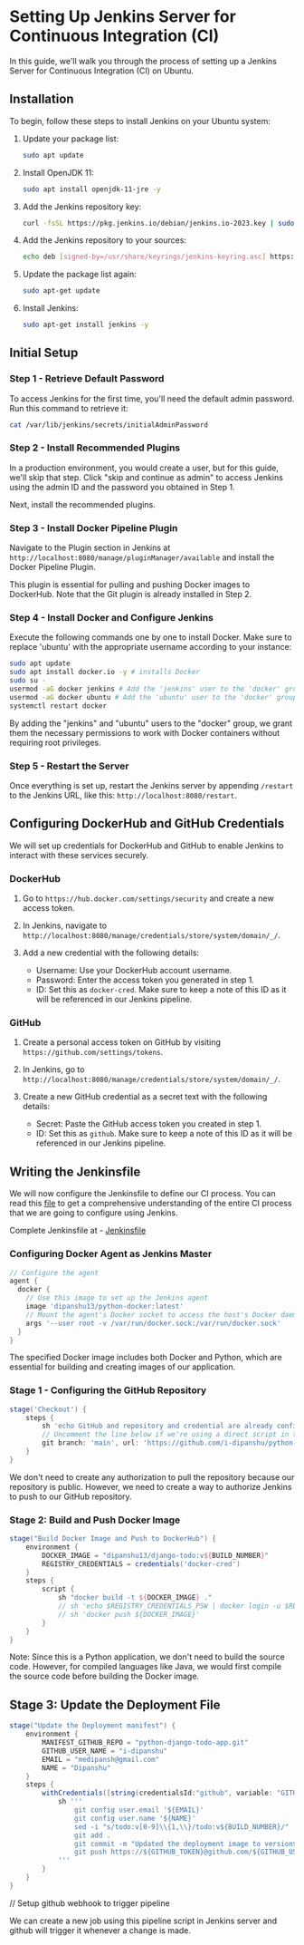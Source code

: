 # Setting Up Jenkins Server for Continuous Integration (CI)

In this guide, we'll walk you through the process of setting up a Jenkins Server for Continuous Integration (CI) on Ubuntu.

## Installation

To begin, follow these steps to install Jenkins on your Ubuntu system:

1. Update your package list:
   ```sh
   sudo apt update
   ```

2. Install OpenJDK 11:
   ```sh
   sudo apt install openjdk-11-jre -y
   ```

3. Add the Jenkins repository key:
   ```sh
   curl -fsSL https://pkg.jenkins.io/debian/jenkins.io-2023.key | sudo tee /usr/share/keyrings/jenkins-keyring.asc > /dev/null
   ```

4. Add the Jenkins repository to your sources:
   ```sh
   echo deb [signed-by=/usr/share/keyrings/jenkins-keyring.asc] https://pkg.jenkins.io/debian binary/ | sudo tee /etc/apt/sources.list.d/jenkins.list > /dev/null
   ```

5. Update the package list again:
   ```sh
   sudo apt-get update
   ```

6. Install Jenkins:
   ```sh
   sudo apt-get install jenkins -y
   ```

## Initial Setup

### Step 1 - Retrieve Default Password

To access Jenkins for the first time, you'll need the default admin password. Run this command to retrieve it:

```sh
cat /var/lib/jenkins/secrets/initialAdminPassword
```

### Step 2 - Install Recommended Plugins

In a production environment, you would create a user, but for this guide, we'll skip that step. Click "skip and continue as admin" to access Jenkins using the admin ID and the password you obtained in Step 1.

Next, install the recommended plugins.

### Step 3 - Install Docker Pipeline Plugin

Navigate to the Plugin section in Jenkins at `http://localhost:8080/manage/pluginManager/available` and install the Docker Pipeline Plugin.

This plugin is essential for pulling and pushing Docker images to DockerHub. Note that the Git plugin is already installed in Step 2.

### Step 4 - Install Docker and Configure Jenkins

Execute the following commands one by one to install Docker. Make sure to replace 'ubuntu' with the appropriate username according to your instance:

```sh
sudo apt update
sudo apt install docker.io -y # installs Docker
sudo su -
usermod -aG docker jenkins # Add the 'jenkins' user to the 'docker' group.
usermod -aG docker ubuntu # Add the 'ubuntu' user to the 'docker' group.
systemctl restart docker
```

By adding the "jenkins" and "ubuntu" users to the "docker" group, we grant them the necessary permissions to work with Docker containers without requiring root privileges.

### Step 5 - Restart the Server

Once everything is set up, restart the Jenkins server by appending `/restart` to the Jenkins URL, like this: `http://localhost:8080/restart`.

## Configuring DockerHub and GitHub Credentials

We will set up credentials for DockerHub and GitHub to enable Jenkins to interact with these services securely.

### DockerHub

1. Go to `https://hub.docker.com/settings/security` and create a new access token.

2. In Jenkins, navigate to `http://localhost:8080/manage/credentials/store/system/domain/_/`.

3. Add a new credential with the following details:
   - Username: Use your DockerHub account username.
   - Password: Enter the access token you generated in step 1.
   - ID: Set this as `docker-cred`. Make sure to keep a note of this ID as it will be referenced in our Jenkins pipeline.

### GitHub

1. Create a personal access token on GitHub by visiting `https://github.com/settings/tokens`.

2. In Jenkins, go to `http://localhost:8080/manage/credentials/store/system/domain/_/`.

3. Create a new GitHub credential as a secret text with the following details:
   - Secret: Paste the GitHub access token you created in step 1.
   - ID: Set this as `github`. Make sure to keep a note of this ID as it will be referenced in our Jenkins pipeline.

## Writing the Jenkinsfile

We will now configure the Jenkinsfile to define our CI process. You can read this [file](./README.md) to get a comprehensive understanding of the entire CI process that we are going to configure using Jenkins.

Complete Jenkinsfile at - [Jenkinsfile](../../Jenkinsfile)

### Configuring Docker Agent as Jenkins Master

```groovy
// Configure the agent
agent {
  docker {
    // Use this image to set up the Jenkins agent
    image 'dipanshu13/python-docker:latest'
    // Mount the agent's Docker socket to access the host's Docker daemon
    args '--user root -v /var/run/docker.sock:/var/run/docker.sock'
  }
}
```

The specified Docker image includes both Docker and Python, which are essential for building and creating images of our application.

### Stage 1 - Configuring the GitHub Repository

```groovy
stage('Checkout') {
    steps {
        sh 'echo GitHub and repository and credential are already configured during pipeline configuration'
        // Uncomment the line below if we're using a direct script in the pipeline rather than a Dockerfile from a repository
        git branch: 'main', url: 'https://github.com/i-dipanshu/python-django-todo-app.git'
    }
}
```

We don't need to create any authorization to pull the repository because our repository is public. However, we need to create a way to authorize Jenkins to push to our GitHub repository.

### Stage 2: Build and Push Docker Image

```groovy
stage("Build Docker Image and Push to DockerHub") {
    environment {
        DOCKER_IMAGE = "dipanshu13/django-todo:v${BUILD_NUMBER}"
        REGISTRY_CREDENTIALS = credentials('docker-cred')
    }
    steps {
        script {
            sh "docker build -t ${DOCKER_IMAGE} ."
            // sh 'echo $REGISTRY_CREDENTIALS_PSW | docker login -u $REGISTRY_CREDENTIALS_USR --password-stdin'
            // sh 'docker push ${DOCKER_IMAGE}'
        }
    }
}
```

Note: Since this is a Python application, we don't need to build the source code. However, for compiled languages like Java, we would first compile the source code before building the Docker image.

## Stage 3: Update the Deployment File

```groovy
stage("Update the Deployment manifest") {
    environment {
        MANIFEST_GITHUB_REPO = "python-django-todo-app.git"
        GITHUB_USER_NAME = "i-dipanshu"
        EMAIL = "medipansh@gmail.com"
        NAME = "Dipanshu"
    }
    steps {
        withCredentials([string(credentialsId:"github", variable: "GITHUB_TOKEN")]) {
            sh '''
                git config user.email '${EMAIL}'
                git config user.name '${NAME}'
                sed -i "s/todo:v[0-9]\\{1,\\}/todo:v${BUILD_NUMBER}/" ./k8s-argocd-manifests/deployment.yml
                git add .
                git commit -m "Updated the deployment image to version${BUILD_NUMBER}"
                git push https://${GITHUB_TOKEN}@github.com/${GITHUB_USER_NAME}/${MANIFEST_GITHUB_REPO} HEAD:main
            '''
        }
    }
}
```

// Setup github webhook to trigger pipeline

We can create a new job using this pipeline script in Jenkins server and github will trigger it whenever a change is made. 